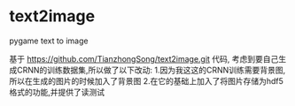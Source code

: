 # text2image
pygame text to image

基于 https://github.com/TianzhongSong/text2image.git 代码,
考虑到要自己生成CRNN的训练数据集,所以做了以下改动:
1.因为我这这的CRNN训练需要背景图,所以在生成的图片的时候加入了背景图
2.在它的基础上加入了将图片存储为hdf5格式的功能,并提供了读测试

